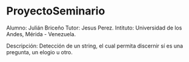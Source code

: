# ProyectoSeminario

Alumno: Julián Briceño
Tutor: Jesus Perez.
Intituto: Universidad de los Andes, Mérida - Venezuela.


Descripción: Detección de un string, el cual permita discernir sí es una pregunta, un elogio u otro. 

